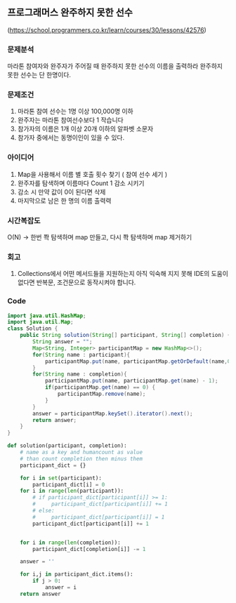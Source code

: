 ## 프로그래머스 완주하지 못한 선수

(https://school.programmers.co.kr/learn/courses/30/lessons/42576)

### 문제분석

마라톤 참여자와 완주자가 주어질 때 완주하지 못한 선수의 이름을 출력하라
완주하지 못한 선수는 단 한명이다.

### 문제조건

1. 마라톤 참여 선수는 1명 이상 100,000명 이하
2. 완주자는 마라톤 참여선수보다 1 작습니다
3. 참가자의 이름은 1개 이상 20개 이하의 알파벳 소문자
4. 참가자 중에서는 동명이인이 있을 수 있다.

### 아이디어

1. Map을 사용해서 이름 별 호출 횟수 찾기 ( 참여 선수 세기 )
2. 완주자를 탐색하며 이름마다 Count 1 감소 시키기
3. 감소 시 만약 값이 0이 된다면 삭제
4. 마지막으로 남은 한 명의 이름 출력력

### 시간복잡도

O(N) -> 한번 쫙 탐색하며 map 만들고, 다시 쫙 탐색하며 map 제거하기

### 회고

1. Collections에서 어떤 메서드들을 지원하는지 아직 익숙해 지지 못해 IDE의 도움이 없다면 반복문, 조건문으로 동작시켜야 합니다.

### Code

```java
import java.util.HashMap;
import java.util.Map;
class Solution {
    public String solution(String[] participant, String[] completion) {
        String answer = "";
        Map<String, Integer> participantMap = new HashMap<>();
        for(String name : participant){
            participantMap.put(name, participantMap.getOrDefault(name,0) + 1);
        }
        for(String name : completion){
            participantMap.put(name, participantMap.get(name) - 1);
            if(participantMap.get(name) == 0) {
                participantMap.remove(name);
            }
        }
        answer = participantMap.keySet().iterator().next();
        return answer;
    }
}
```

```python
def solution(participant, completion):
    # name as a key and humancount as value
    # than count completion then minus them
    participant_dict = {}

    for i in set(participant):
        participant_dict[i] = 0
    for i in range(len(participant)):
        # if participant_dict[participant[i]] >= 1:
        #     participant_dict[participant[i]] += 1
        # else:
        #     participant_dict[participant[i]] = 1
        participant_dict[participant[i]] += 1


    for i in range(len(completion)):
        participant_dict[completion[i]] -= 1

    answer = ''

    for i,j in participant_dict.items():
        if j > 0:
            answer = i
    return answer
```
